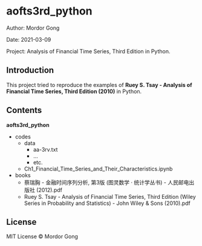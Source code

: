 # aofts3rd_python

Author: Mordor Gong

Date: 2021-03-09

Project: Analysis of Financial Time Series, Third Edition in Python.

## Introduction
This project tried to reproduce the examples of **Ruey S. Tsay - Analysis of Financial Time Series, Third Edition (2010)** in Python.
## Contents
**aofts3rd_python**
- codes
    - data
        - aa-3rv.txt
        - ...
        - etc.
    - Ch1_Financial_Time_Series_and_Their_Characteristics.ipynb
- books
    - 蔡瑞胸 - 金融时间序列分析, 第3版 (图灵数学 · 统计学丛书) - 人民邮电出版社 (2012).pdf
    - Ruey S. Tsay - Analysis of Financial Time Series, Third Edition (Wiley Series in Probability and Statistics) - John Wiley & Sons (2010).pdf
## License
MIT License © Mordor Gong